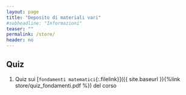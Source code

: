 ```yaml
---
layout: page
title: "Deposito di materiali vari"
#subheadline: "Informazioni"
teaser: ""
permalink: /store/
header: no
---
```


## Quiz

1. Quiz sui [`fondamenti matematici`{:.filelink}]({{ site.baseurl }}{%link store/quiz_fondamenti.pdf %}) del corso
